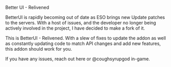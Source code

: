 Better UI - Relivened

BetterUI is rapidly becoming out of date as ESO brings new Update patches to the servers. 
With a host of issues, and the developer no longer being actively involved in the project, I have decided to make a fork of it.

This is BetterUI - Relivened. With a slew of fixes to update the addon as well as constantly updating code to match API changes and add new features, this addon should work for you. 

If you have any issues, reach out here or @coughsyrupgod in-game.
